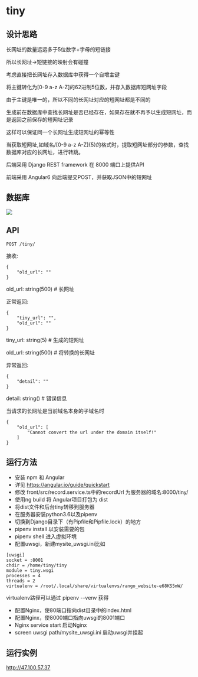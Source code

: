 # tiny

## 设计思路
长网址的数量远远多于5位数字+字母的短链接

所以长网址->短链接的映射会有碰撞

考虑直接把长网址存入数据库中获得一个自增主键

将主键转化为[0-9 a-z A-Z]的62进制5位数，并存入数据库短网址字段

由于主键是唯一的，所以不同的长网址对应的短网址都是不同的

生成前在数据库中查找长网址是否已经存在，如果存在就不再予以生成短网址，而是返回之前保存的短网址记录

这样可以保证同一个长网址生成短网址的幂等性

当获取短网址,如域名/[0-9 a-z A-Z]{5}的格式时，提取短网址部分的参数，查找数据库对应的长网址，进行转跳。

后端采用 Django REST framework 在 8000 端口上提供API

前端采用 Angular6 向后端提交POST，并获取JSON中的短网址
## 数据库
![](http://oj8wl05o7.bkt.clouddn.com/api_record500.png)
## API
```
POST /tiny/
```

接收:

```
{
	"old_url": ""
}
```
old_url: string(500) # 长网址

正常返回:

```
{
	"tiny_url": "",
	"old_url": ""
}
```
tiny_url: string(5) # 生成的短网址

old_url: string(500) # 将转换的长网址

异常返回:

```
{
    "detail": ""
}
```

detail: string() # 错误信息

当请求的长网址是当前域名本身的子域名时

```
{
    "old_url": [
        "Cannot convert the url under the domain itself!"
    ]
}
```

## 运行方法
* 安装 npm 和 Angular
* 详见 https://angular.io/guide/quickstart
* 修改 front/src/record.service.ts中的recordUrl 为服务器的域名:8000/tiny/
* 使用ng build 将 Angular项目打包为 dist
* 将dist文件和后台tiny转移到服务器
* 在服务器安装python3.6以及pipenv
* 切换到Django目录下（有Pipfile和Pipfile.lock）的地方
* pipenv install 以安装需要的包
* pipenv shell 进入虚拟环境
* 配置uwsgi，新建mysite_uwsgi.ini比如

 ```
[uwsgi]
socket = :8001
chdir = /home/tiny/tiny 
module = tiny.wsgi 
processes = 4  
threads = 2 
virtualenv = /root/.local/share/virtualenvs/rango_website-e68KS5mW/
 ```
virtualenv路径可以通过 pipenv --venv 获得
* 配置Nginx，使80端口指向dist目录中的index.html
* 配置Nginx，使8000端口指向uwsgi的8001端口
* Nginx service start 启动Nginx
* screen uwsgi path/mysite_uwsgi.ini 启动uwsgi并挂起
## 运行实例
http://47.100.57.37